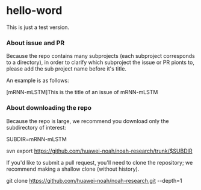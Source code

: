 # hello-word
This is just a test version.
### About issue and PR
Because the repo contains many subprojects (each subproject corresponds to a directory), in order to clarify which subproject the issue or PR pionts to, please add the sub project name before it's title. 

An example is as follows:

[mRNN-mLSTM]This is the title of an issue of mRNN-mLSTM

### About downloading the repo
Because the repo is large, we recommend you download only the subdirectory of interest:

SUBDIR=mRNN-mLSTM

svn export https://github.com/huawei-noah/noah-research/trunk/$SUBDIR

If you'd like to submit a pull request, you'll need to clone the repository; we recommend making a shallow clone (without history).

git clone https://github.com/huawei-noah/noah-research.git --depth=1
